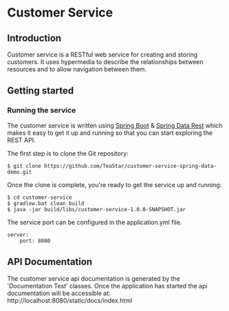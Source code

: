 
# Customer Service

## Introduction

Customer service is a RESTful web service for creating and storing customers. It uses hypermedia to describe the relationships between resources and to allow navigation between them.

## Getting started

### Running the service
The customer service is written using [Spring Boot](http://projects.spring.io/spring-boot) & [Spring Data Rest](http://docs.spring.io/spring-data/rest/docs/current/reference/html/) which makes it easy to get it up and running so that you can start exploring the REST API.

The first step is to clone the Git repository:

```
$ git clone https://github.com/TeaStar/customer-service-spring-data-demo.git
```

Once the clone is complete, you're ready to get the service up and running:

```
$ cd customer-service
$ gradlew.bat clean build
$ java -jar build/libs/customer-service-1.0.0-SNAPSHOT.jar
```

The service port can be configured in the application.yml file.
```
server:
    port: 8080
```

## API Documentation
The customer service api documentation is generated by the 'Documentation Test' classes. Once the application has started the api documentation will be accessible at: http://localhost:8080/static/docs/index.html
